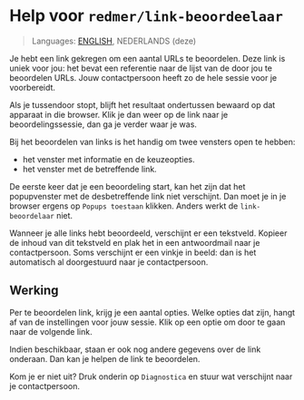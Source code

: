 # Help voor `redmer/link-beoordeelaar`

> Languages: [ENGLISH](help-en.md), NEDERLANDS (deze)

Je hebt een link gekregen om een aantal URLs te beoordelen.
Deze link is uniek voor jou: het bevat een referentie naar de lijst van de door jou te beoordelen URLs.
Jouw contactpersoon heeft zo de hele sessie voor je voorbereidt.

Als je tussendoor stopt, blijft het resultaat ondertussen bewaard op dat apparaat in die browser.
Klik je dan weer op de link naar je beoordelingssessie, dan ga je verder waar je was.

Bij het beoordelen van links is het handig om twee vensters open te hebben:

- het venster met informatie en de keuzeopties.
- het venster met de betreffende link.

De eerste keer dat je een beoordeling start, kan het zijn dat het popupvenster met de desbetreffende link niet verschijnt.
Dan moet je in je browser ergens op `Popups toestaan` klikken.
Anders werkt de `link-beoordelaar` niet.

Wanneer je alle links hebt beoordeeld, verschijnt er een tekstveld.
Kopieer de inhoud van dit tekstveld en plak het in een antwoordmail naar je contactpersoon.
Soms verschijnt er een vinkje in beeld: dan is het automatisch al doorgestuurd naar je contactpersoon.

## Werking

Per te beoordelen link, krijg je een aantal opties.
Welke opties dat zijn, hangt af van de instellingen voor jouw sessie.
Klik op een optie om door te gaan naar de volgende link.

Indien beschikbaar, staan er ook nog andere gegevens over de link onderaan.
Dan kan je helpen de link te beoordelen.

Kom je er niet uit?
Druk onderin op `Diagnostica` en stuur wat verschijnt naar je contactpersoon.

